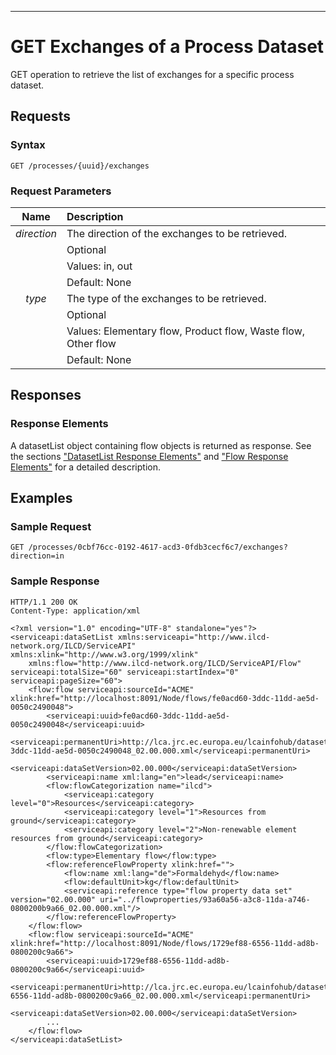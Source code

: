 ---

GET Exchanges of a Process Dataset
==================================

GET operation to retrieve the list of exchanges for a specific process
dataset.

Requests
--------

### Syntax

    GET /processes/{uuid}/exchanges

### Request Parameters

| Name           | Description                                               |
| :------------: | :-------------------------------------------------------- |
| *direction*    | The direction of the exchanges to be retrieved.           |
|                | Optional                                                  |
|                | Values: in, out                                           |
|                | Default: None                                             |
| *type*         | The type of the exchanges to be retrieved.                |
|                | Optional                                                  |
|                | Values: Elementary flow, Product flow, Waste flow, Other flow|
|                | Default: None                                             |

Responses
---------

### Response Elements

A datasetList object containing flow objects is returned as response.
See the sections
["DatasetList Response Elements"](./Service_API_Reponse_DatasetList.md)
and
["Flow Response Elements"](./Service_API_Response_Flow.md)
for a detailed description.

Examples
--------

### Sample Request

    GET /processes/0cbf76cc-0192-4617-acd3-0fdb3cecf6c7/exchanges?direction=in

### Sample Response

    HTTP/1.1 200 OK
    Content-Type: application/xml

~~~~ {.myxml}
<?xml version="1.0" encoding="UTF-8" standalone="yes"?>
<serviceapi:dataSetList xmlns:serviceapi="http://www.ilcd-network.org/ILCD/ServiceAPI" xmlns:xlink="http://www.w3.org/1999/xlink"
    xmlns:flow="http://www.ilcd-network.org/ILCD/ServiceAPI/Flow" serviceapi:totalSize="60" serviceapi:startIndex="0" serviceapi:pageSize="60">
    <flow:flow serviceapi:sourceId="ACME" xlink:href="http://localhost:8091/Node/flows/fe0acd60-3ddc-11dd-ae5d-0050c2490048">
        <serviceapi:uuid>fe0acd60-3ddc-11dd-ae5d-0050c2490048</serviceapi:uuid>
        <serviceapi:permanentUri>http://lca.jrc.ec.europa.eu/lcainfohub/datasets/ilcd/flows/fe0acd60-3ddc-11dd-ae5d-0050c2490048_02.00.000.xml</serviceapi:permanentUri>
        <serviceapi:dataSetVersion>02.00.000</serviceapi:dataSetVersion>
        <serviceapi:name xml:lang="en">lead</serviceapi:name>
        <flow:flowCategorization name="ilcd">
            <serviceapi:category level="0">Resources</serviceapi:category>
            <serviceapi:category level="1">Resources from ground</serviceapi:category>
            <serviceapi:category level="2">Non-renewable element resources from ground</serviceapi:category>
        </flow:flowCategorization>
        <flow:type>Elementary flow</flow:type>
        <flow:referenceFlowProperty xlink:href="">
            <flow:name xml:lang="de">Formaldehyd</flow:name>
            <flow:defaultUnit>kg</flow:defaultUnit>
            <serviceapi:reference type="flow property data set" version="02.00.000" uri="../flowproperties/93a60a56-a3c8-11da-a746-0800200b9a66_02.00.000.xml"/>
        </flow:referenceFlowProperty>
    </flow:flow>
    <flow:flow serviceapi:sourceId="ACME" xlink:href="http://localhost:8091/Node/flows/1729ef88-6556-11dd-ad8b-0800200c9a66">
        <serviceapi:uuid>1729ef88-6556-11dd-ad8b-0800200c9a66</serviceapi:uuid>
        <serviceapi:permanentUri>http://lca.jrc.ec.europa.eu/lcainfohub/datasets/ilcd/flows/1729ef88-6556-11dd-ad8b-0800200c9a66_02.00.000.xml</serviceapi:permanentUri>
        <serviceapi:dataSetVersion>02.00.000</serviceapi:dataSetVersion>
        ...
    </flow:flow>
</serviceapi:dataSetList>
~~~~
